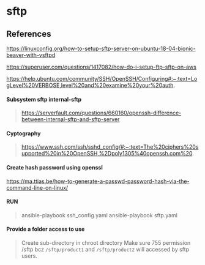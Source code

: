# sftp

## References

https://linuxconfig.org/how-to-setup-sftp-server-on-ubuntu-18-04-bionic-beaver-with-vsftpd

https://superuser.com/questions/1417082/how-do-i-setup-ftp-sftp-on-aws

https://help.ubuntu.com/community/SSH/OpenSSH/Configuring#:~:text=LogLevel%20VERBOSE,level%20and%20examine%20your%20auth.

#### Subsystem sftp internal-sftp
>https://serverfault.com/questions/660160/openssh-difference-between-internal-sftp-and-sftp-server

#### Cyptography
>https://www.ssh.com/ssh/sshd_config/#:~:text=The%20ciphers%20supported%20in%20OpenSSH,%2Dpoly1305%40openssh.com%20.


#### Create hash password using openssl
https://ma.ttias.be/how-to-generate-a-passwd-password-hash-via-the-command-line-on-linux/

#### RUN
> ansible-playbook ssh_config.yaml
> ansible-playbook sftp.yaml


#### Provide a folder access to use
> Create sub-directory in chroot directory
> Make sure 755 permission /sftp bcz `/sftp/product1` and `/sftp/product2` will accessed by sftp users.
